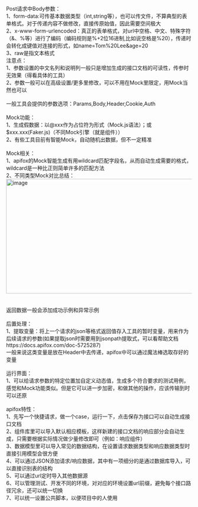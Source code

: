 Post请求中Body参数：<br>
1、form-data:可传基本数据类型（int,string等），也可以传文件，不算典型的表单格式。对于传递内容不做修改，直接传原始值，因此需要空间极大<br>
2、x-www-form-urlencoded：真正的表单格式，对url中空格、中文、特殊字符（&、%等）进行了编码（编码规则是%+2位16进制,比如说空格是%20），传递时会转化成键值对连接的形式，如name=Tom%20Lee&age=20<br>
3、raw是指文本格式<br>
注意点：<br>
1、参数设置的中文名列和说明列一般只是增加生成的接口文档的可读性，传参时无效果（得看具体的工具）<br>
2、参数一般可以在高级设置/更多里修改，可以不用在Mock里限定，用Mock当然也可以<br>
<br>
一般工具会提供的参数选项：Params,Body,Header,Cookie,Auth<br>
<br>
Mock功能：<br>
1、生成假数据：以@xxx作为占位符为形式（Mock.js语法）；或$xxx.xxx(Faker.js)（不同Mock引擎（就是组件））<br>
2、有些工具目前有智能Mock，自动随机出数据，但不一定精准<br>
<br>
Mock相关：<br>
1、apifox的Mock智能生成有用wildcard匹配字段名，从而自动生成需要的格式，wildcard是一种比正则简单许多的匹配方法<br>
2、不同类型Mock对比总结：<br>
<img width="1105" height="310" alt="image" src="https://github.com/user-attachments/assets/bb775e8d-ff67-4511-9af6-3203fd57cdd6" /><br>
<br>
<br>
返回数据一般会添加成功示例和异常示例<br>
<br>
后置处理：<br>
1、提取变量：将上一个请求的json等格式返回值存入工具的暂时变量，用来作为后续请求的参数(如果提取json时需要用到jsonpath提取式，可以看帮助文档https://docs.apifox.com/doc-5725287)<br>
一般来说这类变量是放在Header中去传递，apifox中可以通过魔法棒选取存好的变量<br>
<br>
运行界面：<br>
1、可以给请求参数的特定位置加自定义动态值，生成多个符合要求的测试用例，感觉和Mock功能类似。但是它可以进一步加密，和做其他的操作，应该传输到时可以还原<br>
<br>
apifox特性：<br>
1、先写一个快捷请求，做一个case，运行一下，点击保存为接口可以自动生成接口文档<br>
2、组件库里可以导入默认相应模板，这样新建的接口文档的响应部分会自动生成，只需要根据实际情况做少量修改即可（例如：响应组件）<br>
3、数据模型里可以导入常见的数据结构，在设置请求数据类型和响应数据类型时直接引用模型会很方便<br>
4、可以通过JSON添加请求/响应数据，其中有一项细分的是通过数据库导入，可以直接识别表的结构<br>
5、可以通过url定时导入其他数据源<br>
6、可以管理测试、开发不同的环境，对对应的环境设置url前缀，避免每个接口路径冗余，还可以统一切换<br>
7、可以统一设置公共脚本，以便项目中的人使用<br>
